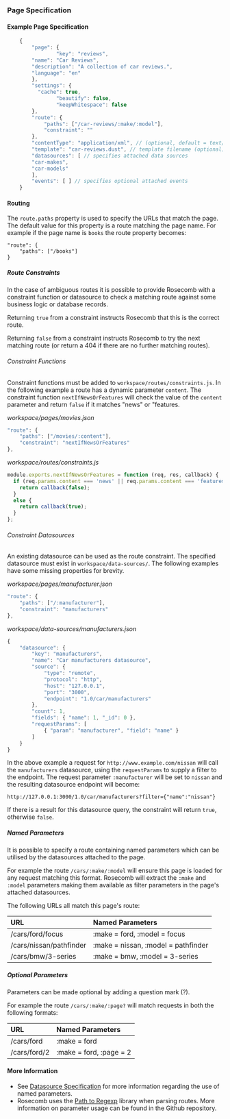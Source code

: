 ### Page Specification

#### Example Page Specification

```js
	{
	    "page": {
				"key": "reviews",
        "name": "Car Reviews",
        "description": "A collection of car reviews.",
        "language": "en"
	    },
	    "settings": {
	      "cache": true,
				"beautify": false,
				"keepWhitespace": false
	    },
	    "route": {
	    	"paths": ["/car-reviews/:make/:model"],
	    	"constraint": ""
	    },
	    "contentType": "application/xml", // (optional, default = text/html)
	    "template": "car-reviews.dust", // template filename (optional)
	    "datasources": [ // specifies attached data sources
        "car-makes",
        "car-models"
	    ],
	    "events": [ ] // specifies optional attached events
	}

```

#### Routing

The `route.paths` property is used to specify the URLs that match the page. The default value for this property is a route matching the page name. For example if the page name is `books` the route property becomes:

```
"route": {
  	"paths": ["/books"]
}
```

##### Route Constraints

In the case of ambiguous routes it is possible to provide Rosecomb with a constraint function or datasource to check a matching route against some business logic or database records.

Returning `true` from a constraint instructs Rosecomb that this is the correct route.

Returning `false` from a constraint instructs Rosecomb to try the next matching route (or return a 404 if there are no further matching routes).

###### Constraint Functions

Constraint functions must be added to `workspace/routes/constraints.js`. In the following example a route has a dynamic parameter `content`. The constraint function `nextIfNewsOrFeatures` will check the value of the `content` parameter and return `false` if it matches "news" or "features.

_workspace/pages/movies.json_

```js
"route": {
	"paths": ["/movies/:content"],
	"constraint": "nextIfNewsOrFeatures"
},
```

_workspace/routes/constraints.js_

```js
module.exports.nextIfNewsOrFeatures = function (req, res, callback) {  
  if (req.params.content === 'news' || req.params.content === 'features' ) {
  	return callback(false);
  }
  else {
  	return callback(true);
  }
};
```

###### Constraint Datasources

An  existing datasource can be used as the route constraint. The specified datasource must exist in `workspace/data-sources/`. The following examples have some missing properties for brevity.

_workspace/pages/manufacturer.json_

```js
"route": {
	"paths": ["/:manufacturer"],
	"constraint": "manufacturers"
},
```

_workspace/data-sources/manufacturers.json_

```js
{
	"datasource": {
		"key": "manufacturers",
		"name": "Car manufacturers datasource",
		"source": {
			"type": "remote",
			"protocol": "http",
			"host": "127.0.0.1",
			"port": "3000",
			"endpoint": "1.0/car/manufacturers"
		},
		"count": 1,
		"fields": { "name": 1, "_id": 0 },
		"requestParams": [
			{ "param": "manufacturer", "field": "name" }
		]
	}
}

```

In the above example a request for `http://www.example.com/nissan` will call the `manufacturers` datasource, using the `requestParams` to supply a filter to the endpoint. The request parameter `:manufacturer` will be set to `nissan` and the resulting datasource endpoint will become:

```
http://127.0.0.1:3000/1.0/car/manufacturers?filter={"name":"nissan"}
```

If there is a result for this datasource query, the constraint will return `true`, otherwise `false`.


##### Named Parameters
It is possible to specify a route containing named parameters which can be utilised by the datasources attached to the page.

For example the route `/cars/:make/:model` will ensure this page is loaded for any request matching this format. Rosecomb will extract the `:make` and `:model` parameters making them available as filter parameters in the page's attached datasources.

The following URLs all match this page's route:

URL       | Named Parameters                 
:---------------|:---------------------------
/cars/ford/focus           |    :make = ford, :model = focus
/cars/nissan/pathfinder           |    :make = nissan, :model = pathfinder
/cars/bmw/3-series           |    :make = bmw, :model = 3-series

##### Optional Parameters

Parameters can be made optional by adding a question mark (?).

For example the route `/cars/:make/:page?` will match requests in both the following formats:

URL       | Named Parameters                 
:---------------|:---------------------------
/cars/ford | :make = ford
/cars/ford/2 | :make = ford, :page = 2


#### More Information

 * See [Datasource Specification](datasource_specification.md) for more information regarding the use of named parameters.
 * Rosecomb uses the [Path to Regexp](https://github.com/pillarjs/path-to-regexp) library when parsing routes. More information on parameter usage can be found in the Github repository.
